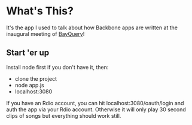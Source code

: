 # What's This?
It's the app I used to talk about how Backbone apps are written at the inaugural meeting of [BayQuery](http://www.meetup.com/bayQuery/)!

## Start 'er up
Install node first if you don't have it, then: 
* clone the project
* node app.js
* localhost:3080

If you have an Rdio account, you can hit localhost:3080/oauth/login and auth the app via your Rdio account. Otherwise it will only play 30 second clips of songs but everything should work still.

